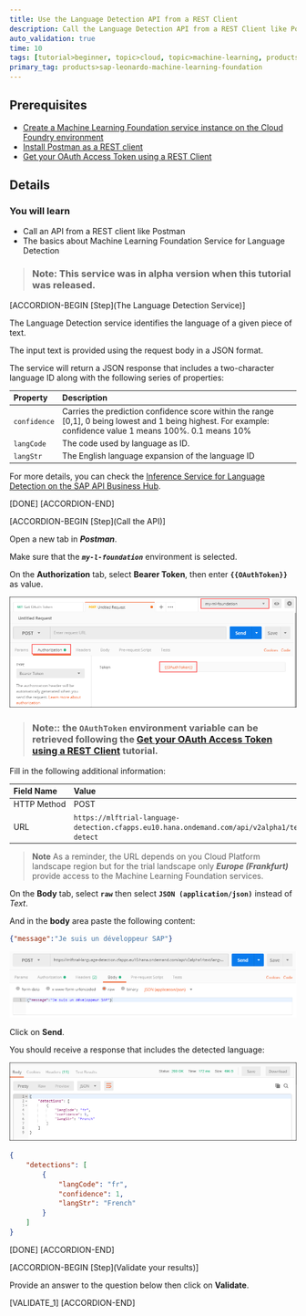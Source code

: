 ```yaml
---
title: Use the Language Detection API from a REST Client
description: Call the Language Detection API from a REST Client like Postman
auto_validation: true
time: 10
tags: [tutorial>beginner, topic>cloud, topic>machine-learning, products>sap-cloud-platform, products>sap-cloud-platform-for-the-cloud-foundry-environment]
primary_tag: products>sap-leonardo-machine-learning-foundation
---
```


## Prerequisites
 - [Create a Machine Learning Foundation service instance on the Cloud Foundry environment](https://developers.sap.com/tutorial-navigator.html?mlfs-cf-create-instance.html)
 - [Install Postman as a REST client](https://developers.sap.com/tutorials/api-tools-postman-install.html)
 - [Get your OAuth Access Token using a REST Client](https://developers.sap.com/tutorials/cp-mlf-rest-generate-oauth-token.html)

## Details
### You will learn
  - Call an API from a REST client like Postman
  - The basics about Machine Learning Foundation Service for Language Detection

> ### **Note:** This service was in alpha version when this tutorial was released.

[ACCORDION-BEGIN [Step](The Language Detection Service)]

The Language Detection service identifies the language of a given piece of text.

The input text is provided using the request body in a JSON format.

The service will return a JSON response that includes a two-character language ID along with the following series of properties:

Property                  | Description
:------------------------ | :--------------
<nobr>`confidence`</nobr> | Carries the prediction confidence score within the range [0,1], 0 being lowest and 1 being highest. For example: confidence value 1 means 100%. 0.1 means 10%
<nobr>`langCode`</nobr>	  | The code used by language as ID.
<nobr>`langStr`</nobr>	  | The English language expansion of the language ID

For more details, you can check the [Inference Service for Language Detection on the SAP API Business Hub](https://api.sap.com/api/language_detection_api/resource).

[DONE]
[ACCORDION-END]

[ACCORDION-BEGIN [Step](Call the API)]

Open a new tab in ***Postman***.

Make sure that the ***`my-l-foundation`*** environment is selected.

On the **Authorization** tab, select **Bearer Token**, then enter **`{{OAuthToken}}`** as value.

![Postman](01.png)

> ### **Note:**: the **`OAuthToken`** environment variable can be retrieved following the [Get your OAuth Access Token using a REST Client](https://developers.sap.com/tutorials/cp-mlf-rest-generate-oauth-token.html) tutorial.

Fill in the following additional information:

Field Name               | Value
:----------------------- | :--------------
<nobr>HTTP Method</nobr> | POST
<nobr>URL<nobr>          | <nobr>`https://mlftrial-language-detection.cfapps.eu10.hana.ondemand.com/api/v2alpha1/text/lang-detect`</nobr>

> **Note** As a reminder, the URL depends on you Cloud Platform landscape region but for the trial landscape only ***Europe (Frankfurt)*** provide access to the Machine Learning Foundation services.

On the **Body** tab, select **`raw`** then select **`JSON (application/json)`** instead of *Text*.

And in the **body** area paste the following content:

```JSON
{"message":"Je suis un développeur SAP"}
```

![Postman](02.png)

Click on **Send**.

You should receive a response that includes the detected language:

![Postman](03.png)

```json
{
    "detections": [
        {
            "langCode": "fr",
            "confidence": 1,
            "langStr": "French"
        }
    ]
}
```

[DONE]
[ACCORDION-END]

[ACCORDION-BEGIN [Step](Validate your results)]

Provide an answer to the question below then click on **Validate**.

[VALIDATE_1]
[ACCORDION-END]
